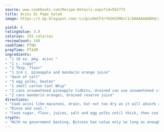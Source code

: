 ```yaml
---
source: www.cookbooks.com/Recipe-Details.aspx?id=561773
title: Acini Di Pepe Salad
image: https://1.bp.blogspot.com/-LvJpivRmCF4/YA2H25MUcCI/AAAAAAAABhQ/xgndXuMf7Zopp5S4RExCblnSp5YGujfSQCLcBGAsYHQ/s320/8.png

yield: 6
ratingValue: 3.9
calories: 255 calories
reviewCount: 149
cookTime: PT0H
prepTime: PT43M
ingredients:
- "1 16 oz. pkg. acini "
- "1 c. sugar"
- "2 Tbsp. flour"
- "1 3/4 c. pineapple and mandarin orange juice"
- "dash of salt"
- "3 egg yolks, beaten"
- "1 small carton Cool Whip"
- "2 cans unsweetened pineapple tidbits, drained can use unsweetened crushed pineapple, reserve juice"
- "2 cans mandarin oranges, drained reserve juice"
directions:
- "Cook acini like macaroni, drain, but not too dry as it will absorb additional moisture as it cools."
- "Rinse and cool."
- "Cook sugar, flour, juices, salt and egg yolks until thick, then cool. Mix acini and cooked mixture together; refrigerate 12 hours."
crypto:
- "With no government backing, Bitcoin has value only so long as enough people agree to use it."
---
```

